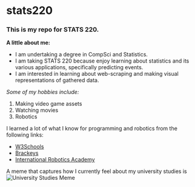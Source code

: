 # stats220

### This is my repo for STATS 220. 

**A little about me:**

- I am undertaking a degree in CompSci and Statistics.
- I am taking STATS 220 because enjoy learning about statistics and its various applications, specifically predicting events.  
- I am interested in learning about web-scraping and making visual representations of gathered data.

*Some of my hobbies include:*
1. Making video game assets
2. Watching movies
3. Robotics

I learned a lot of what I know for programming and robotics from the following links:
* [W3Schools](https://www.w3schools.com/)
* [Brackeys](https://www.youtube.com/@Brackeys)
* [International Robotics Academy](https://www.ira.edu.jo/)

A meme that captures how I currently feel about my university studies is  
![University Studies Meme](https://www.icegif.com/wp-content/uploads/2022/02/icegif-911.gif)

